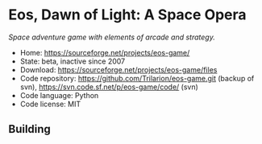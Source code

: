 # Eos, Dawn of Light: A Space Opera

_Space adventure game with elements of arcade and strategy._

- Home: https://sourceforge.net/projects/eos-game/
- State: beta, inactive since 2007
- Download: https://sourceforge.net/projects/eos-game/files
- Code repository: https://github.com/Trilarion/eos-game.git (backup of svn), https://svn.code.sf.net/p/eos-game/code/ (svn)
- Code language: Python
- Code license: MIT

## Building

